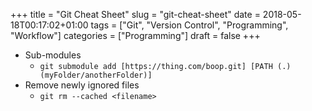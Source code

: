 +++
title = "Git Cheat Sheet"
slug = "git-cheat-sheet"
date = 2018-05-18T00:17:02+01:00
tags = ["Git", "Version Control", "Programming", "Workflow"]
categories = ["Programming"]
draft = false
+++
<!--more-->

* Sub-modules
    * `git submodule add [https://thing.com/boop.git] [PATH (.)(myFolder/anotherFolder)]`
* Remove newly ignored files
    * `git rm --cached <filename>`